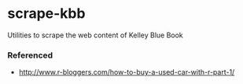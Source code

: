 scrape-kbb
==========

Utilities to scrape the web content of Kelley Blue Book

### Referenced ###
 - http://www.r-bloggers.com/how-to-buy-a-used-car-with-r-part-1/